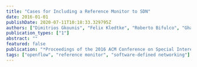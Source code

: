 ```yaml
---
title: "Cases for Including a Reference Monitor to SDN"
date: 2016-01-01
publishDate: 2020-07-11T10:18:33.329795Z
authors: ["Dimitrios Gkounis", "Felix Kledtke", "Roberto Bifulco", "Ghassan Karame"]
publication_types: ["1"]
abstract: ""
featured: false
publication: "*Proceedings of the 2016 ACM Conference on Special Interest Group on Data Communication*"
tags: ["openflow", "reference monitor", "software-defined networking"]
---
```


